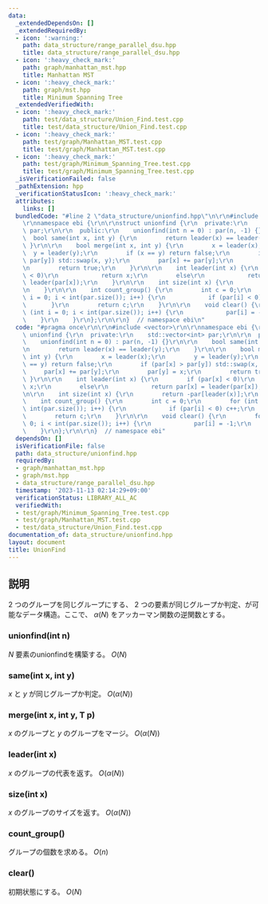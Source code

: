 ```yaml
---
data:
  _extendedDependsOn: []
  _extendedRequiredBy:
  - icon: ':warning:'
    path: data_structure/range_parallel_dsu.hpp
    title: data_structure/range_parallel_dsu.hpp
  - icon: ':heavy_check_mark:'
    path: graph/manhattan_mst.hpp
    title: Manhattan MST
  - icon: ':heavy_check_mark:'
    path: graph/mst.hpp
    title: Minimum Spanning Tree
  _extendedVerifiedWith:
  - icon: ':heavy_check_mark:'
    path: test/data_structure/Union_Find.test.cpp
    title: test/data_structure/Union_Find.test.cpp
  - icon: ':heavy_check_mark:'
    path: test/graph/Manhattan_MST.test.cpp
    title: test/graph/Manhattan_MST.test.cpp
  - icon: ':heavy_check_mark:'
    path: test/graph/Minimum_Spanning_Tree.test.cpp
    title: test/graph/Minimum_Spanning_Tree.test.cpp
  _isVerificationFailed: false
  _pathExtension: hpp
  _verificationStatusIcon: ':heavy_check_mark:'
  attributes:
    links: []
  bundledCode: "#line 2 \"data_structure/unionfind.hpp\"\n\r\n#include <vector>\r\n\
    \r\nnamespace ebi {\r\n\r\nstruct unionfind {\r\n  private:\r\n    std::vector<int>\
    \ par;\r\n\r\n  public:\r\n    unionfind(int n = 0) : par(n, -1) {}\r\n\r\n  \
    \  bool same(int x, int y) {\r\n        return leader(x) == leader(y);\r\n   \
    \ }\r\n\r\n    bool merge(int x, int y) {\r\n        x = leader(x);\r\n      \
    \  y = leader(y);\r\n        if (x == y) return false;\r\n        if (par[x] >\
    \ par[y]) std::swap(x, y);\r\n        par[x] += par[y];\r\n        par[y] = x;\r\
    \n        return true;\r\n    }\r\n\r\n    int leader(int x) {\r\n        if (par[x]\
    \ < 0)\r\n            return x;\r\n        else\r\n            return par[x] =\
    \ leader(par[x]);\r\n    }\r\n\r\n    int size(int x) {\r\n        return -par[leader(x)];\r\
    \n    }\r\n\r\n    int count_group() {\r\n        int c = 0;\r\n        for (int\
    \ i = 0; i < int(par.size()); i++) {\r\n            if (par[i] < 0) c++;\r\n \
    \       }\r\n        return c;\r\n    }\r\n\r\n    void clear() {\r\n        for\
    \ (int i = 0; i < int(par.size()); i++) {\r\n            par[i] = -1;\r\n    \
    \    }\r\n    }\r\n};\r\n\r\n}  // namespace ebi\n"
  code: "#pragma once\r\n\r\n#include <vector>\r\n\r\nnamespace ebi {\r\n\r\nstruct\
    \ unionfind {\r\n  private:\r\n    std::vector<int> par;\r\n\r\n  public:\r\n\
    \    unionfind(int n = 0) : par(n, -1) {}\r\n\r\n    bool same(int x, int y) {\r\
    \n        return leader(x) == leader(y);\r\n    }\r\n\r\n    bool merge(int x,\
    \ int y) {\r\n        x = leader(x);\r\n        y = leader(y);\r\n        if (x\
    \ == y) return false;\r\n        if (par[x] > par[y]) std::swap(x, y);\r\n   \
    \     par[x] += par[y];\r\n        par[y] = x;\r\n        return true;\r\n   \
    \ }\r\n\r\n    int leader(int x) {\r\n        if (par[x] < 0)\r\n            return\
    \ x;\r\n        else\r\n            return par[x] = leader(par[x]);\r\n    }\r\
    \n\r\n    int size(int x) {\r\n        return -par[leader(x)];\r\n    }\r\n\r\n\
    \    int count_group() {\r\n        int c = 0;\r\n        for (int i = 0; i <\
    \ int(par.size()); i++) {\r\n            if (par[i] < 0) c++;\r\n        }\r\n\
    \        return c;\r\n    }\r\n\r\n    void clear() {\r\n        for (int i =\
    \ 0; i < int(par.size()); i++) {\r\n            par[i] = -1;\r\n        }\r\n\
    \    }\r\n};\r\n\r\n}  // namespace ebi"
  dependsOn: []
  isVerificationFile: false
  path: data_structure/unionfind.hpp
  requiredBy:
  - graph/manhattan_mst.hpp
  - graph/mst.hpp
  - data_structure/range_parallel_dsu.hpp
  timestamp: '2023-11-13 02:14:29+09:00'
  verificationStatus: LIBRARY_ALL_AC
  verifiedWith:
  - test/graph/Minimum_Spanning_Tree.test.cpp
  - test/graph/Manhattan_MST.test.cpp
  - test/data_structure/Union_Find.test.cpp
documentation_of: data_structure/unionfind.hpp
layout: document
title: UnionFind
---
```


## 説明

$2$ つのグループを同じグループにする、 $2$ つの要素が同じグループか判定、が可能なデータ構造。ここで、 $\alpha(N)$ をアッカーマン関数の逆関数とする。

### unionfind(int n)

$N$ 要素のunionfindを構築する。 $O(N)$

### same(int x, int y)

$x$ と $y$ が同じグループか判定。 $O(\alpha(N))$

### merge(int x, int y, T p)

$x$ のグループと $y$ のグループをマージ。 $O(\alpha(N))$

### leader(int x)

$x$ のグループの代表を返す。 $O(\alpha(N))$

### size(int x)

$x$ のグループのサイズを返す。 $O(\alpha(N))$

### count_group()

グループの個数を求める。 $O(n)$

### clear()

初期状態にする。 $O(N)$